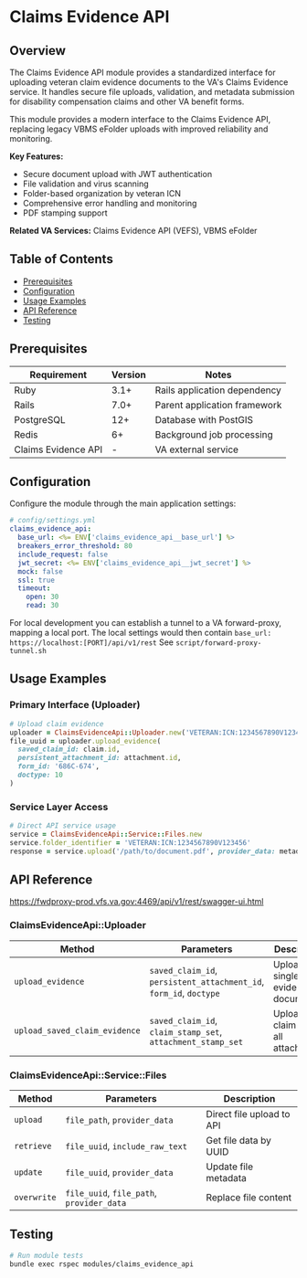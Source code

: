 # Claims Evidence API

## Overview

The Claims Evidence API module provides a standardized interface for uploading veteran claim evidence documents to the VA's Claims Evidence service. It handles secure file uploads, validation, and metadata submission for disability compensation claims and other VA benefit forms.

This module provides a modern interface to the Claims Evidence API, replacing legacy VBMS eFolder uploads with improved reliability and monitoring.

**Key Features:**
- Secure document upload with JWT authentication
- File validation and virus scanning
- Folder-based organization by veteran ICN
- Comprehensive error handling and monitoring
- PDF stamping support

**Related VA Services:** Claims Evidence API (VEFS), VBMS eFolder

## Table of Contents

- [Prerequisites](#prerequisites)
- [Configuration](#configuration)
- [Usage Examples](#usage-examples)
- [API Reference](#api-reference)
- [Testing](#testing)

## Prerequisites

| Requirement | Version | Notes |
|-------------|---------|-------|
| Ruby | 3.1+ | Rails application dependency |
| Rails | 7.0+ | Parent application framework |
| PostgreSQL | 12+ | Database with PostGIS |
| Redis | 6+ | Background job processing |
| Claims Evidence API | - | VA external service |

## Configuration

Configure the module through the main application settings:

```yaml
# config/settings.yml
claims_evidence_api:
  base_url: <%= ENV['claims_evidence_api__base_url'] %>
  breakers_error_threshold: 80
  include_request: false
  jwt_secret: <%= ENV['claims_evidence_api__jwt_secret'] %>
  mock: false
  ssl: true
  timeout:
    open: 30
    read: 30
```

For local development you can establish a tunnel to a VA forward-proxy, mapping a local port.
The local settings would then contain `base_url: https://localhost:[PORT]/api/v1/rest`
See `script/forward-proxy-tunnel.sh`

## Usage Examples

### Primary Interface (Uploader)

```ruby
# Upload claim evidence
uploader = ClaimsEvidenceApi::Uploader.new('VETERAN:ICN:1234567890V123456')
file_uuid = uploader.upload_evidence(
  saved_claim_id: claim.id,
  persistent_attachment_id: attachment.id,
  form_id: '686C-674',
  doctype: 10
)
```

### Service Layer Access

```ruby
# Direct API service usage
service = ClaimsEvidenceApi::Service::Files.new
service.folder_identifier = 'VETERAN:ICN:1234567890V123456'
response = service.upload('/path/to/document.pdf', provider_data: metadata)
```

## API Reference

https://fwdproxy-prod.vfs.va.gov:4469/api/v1/rest/swagger-ui.html

### ClaimsEvidenceApi::Uploader

| Method | Parameters | Description |
|--------|------------|-------------|
| `upload_evidence` | `saved_claim_id`, `persistent_attachment_id`, `form_id`, `doctype` | Upload single evidence document |
| `upload_saved_claim_evidence` | `saved_claim_id`, `claim_stamp_set`, `attachment_stamp_set` | Upload claim with all attachments |

### ClaimsEvidenceApi::Service::Files

| Method | Parameters | Description |
|--------|------------|-------------|
| `upload` | `file_path`, `provider_data` | Direct file upload to API |
| `retrieve` | `file_uuid`, `include_raw_text` | Get file data by UUID |
| `update` | `file_uuid`, `provider_data` | Update file metadata |
| `overwrite` | `file_uuid`, `file_path`, `provider_data` | Replace file content |

## Testing

```bash
# Run module tests
bundle exec rspec modules/claims_evidence_api
```

